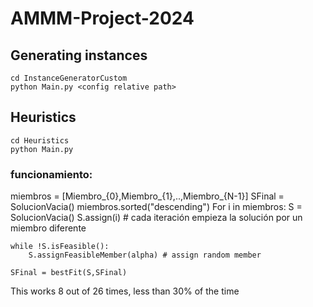 # AMMM-Project-2024

## Generating instances
```
cd InstanceGeneratorCustom
python Main.py <config relative path>
```

## Heuristics
```
cd Heuristics
python Main.py
```

### funcionamiento:
miembros = [Miembro_{0},Miembro_{1},..,Miembro_{N-1}]
SFinal = SolucionVacia()
miembros.sorted("descending")
For i in miembros:
    S = SolucionVacia()
    S.assign(i) # cada iteración empieza la solución por un miembro diferente

    while !S.isFeasible():
        S.assignFeasibleMember(alpha) # assign random member

    SFinal = bestFit(S,SFinal)

This works 8 out of 26 times, less than 30% of the time